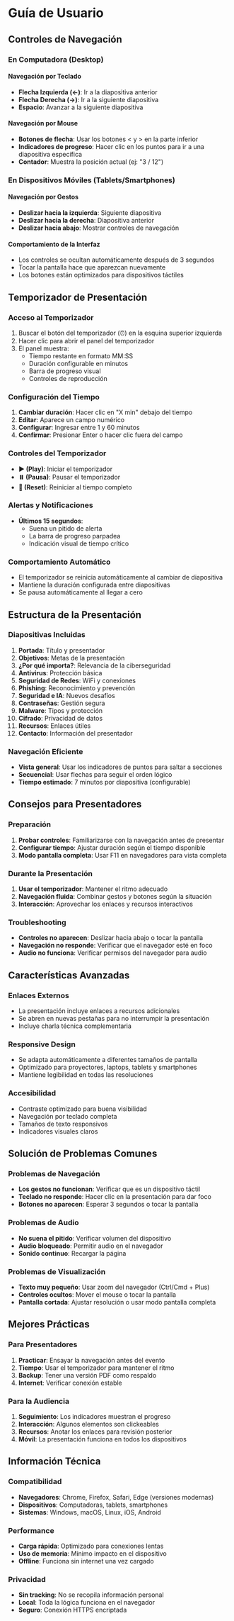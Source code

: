 
# Guía de Usuario

## Controles de Navegación

### En Computadora (Desktop)

#### Navegación por Teclado
- **Flecha Izquierda (←)**: Ir a la diapositiva anterior
- **Flecha Derecha (→)**: Ir a la siguiente diapositiva
- **Espacio**: Avanzar a la siguiente diapositiva

#### Navegación por Mouse
- **Botones de flecha**: Usar los botones < y > en la parte inferior
- **Indicadores de progreso**: Hacer clic en los puntos para ir a una diapositiva específica
- **Contador**: Muestra la posición actual (ej: "3 / 12")

### En Dispositivos Móviles (Tablets/Smartphones)

#### Navegación por Gestos
- **Deslizar hacia la izquierda**: Siguiente diapositiva
- **Deslizar hacia la derecha**: Diapositiva anterior  
- **Deslizar hacia abajo**: Mostrar controles de navegación

#### Comportamiento de la Interfaz
- Los controles se ocultan automáticamente después de 3 segundos
- Tocar la pantalla hace que aparezcan nuevamente
- Los botones están optimizados para dispositivos táctiles

## Temporizador de Presentación

### Acceso al Temporizador
1. Buscar el botón del temporizador (⏰) en la esquina superior izquierda
2. Hacer clic para abrir el panel del temporizador
3. El panel muestra:
   - Tiempo restante en formato MM:SS
   - Duración configurable en minutos
   - Barra de progreso visual
   - Controles de reproducción

### Configuración del Tiempo
1. **Cambiar duración**: Hacer clic en "X min" debajo del tiempo
2. **Editar**: Aparece un campo numérico
3. **Configurar**: Ingresar entre 1 y 60 minutos
4. **Confirmar**: Presionar Enter o hacer clic fuera del campo

### Controles del Temporizador
- **▶️ (Play)**: Iniciar el temporizador
- **⏸️ (Pausa)**: Pausar el temporizador
- **🔄 (Reset)**: Reiniciar al tiempo completo

### Alertas y Notificaciones
- **Últimos 15 segundos**: 
  - Suena un pitido de alerta
  - La barra de progreso parpadea
  - Indicación visual de tiempo crítico

### Comportamiento Automático
- El temporizador se reinicia automáticamente al cambiar de diapositiva
- Mantiene la duración configurada entre diapositivas
- Se pausa automáticamente al llegar a cero

## Estructura de la Presentación

### Diapositivas Incluidas

1. **Portada**: Título y presentador
2. **Objetivos**: Metas de la presentación
3. **¿Por qué importa?**: Relevancia de la ciberseguridad
4. **Antivirus**: Protección básica
5. **Seguridad de Redes**: WiFi y conexiones
6. **Phishing**: Reconocimiento y prevención
7. **Seguridad e IA**: Nuevos desafíos
8. **Contraseñas**: Gestión segura
9. **Malware**: Tipos y protección
10. **Cifrado**: Privacidad de datos
11. **Recursos**: Enlaces útiles
12. **Contacto**: Información del presentador

### Navegación Eficiente
- **Vista general**: Usar los indicadores de puntos para saltar a secciones
- **Secuencial**: Usar flechas para seguir el orden lógico
- **Tiempo estimado**: 7 minutos por diapositiva (configurable)

## Consejos para Presentadores

### Preparación
1. **Probar controles**: Familiarizarse con la navegación antes de presentar
2. **Configurar tiempo**: Ajustar duración según el tiempo disponible
3. **Modo pantalla completa**: Usar F11 en navegadores para vista completa

### Durante la Presentación
1. **Usar el temporizador**: Mantener el ritmo adecuado
2. **Navegación fluida**: Combinar gestos y botones según la situación
3. **Interacción**: Aprovechar los enlaces y recursos interactivos

### Troubleshooting
- **Controles no aparecen**: Deslizar hacia abajo o tocar la pantalla
- **Navegación no responde**: Verificar que el navegador esté en foco
- **Audio no funciona**: Verificar permisos del navegador para audio

## Características Avanzadas

### Enlaces Externos
- La presentación incluye enlaces a recursos adicionales
- Se abren en nuevas pestañas para no interrumpir la presentación
- Incluye charla técnica complementaria

### Responsive Design
- Se adapta automáticamente a diferentes tamaños de pantalla
- Optimizado para proyectores, laptops, tablets y smartphones
- Mantiene legibilidad en todas las resoluciones

### Accesibilidad
- Contraste optimizado para buena visibilidad
- Navegación por teclado completa
- Tamaños de texto responsivos
- Indicadores visuales claros

## Solución de Problemas Comunes

### Problemas de Navegación
- **Los gestos no funcionan**: Verificar que es un dispositivo táctil
- **Teclado no responde**: Hacer clic en la presentación para dar foco
- **Botones no aparecen**: Esperar 3 segundos o tocar la pantalla

### Problemas de Audio
- **No suena el pitido**: Verificar volumen del dispositivo
- **Audio bloqueado**: Permitir audio en el navegador
- **Sonido continuo**: Recargar la página

### Problemas de Visualización
- **Texto muy pequeño**: Usar zoom del navegador (Ctrl/Cmd + Plus)
- **Controles ocultos**: Mover el mouse o tocar la pantalla
- **Pantalla cortada**: Ajustar resolución o usar modo pantalla completa

## Mejores Prácticas

### Para Presentadores
1. **Practicar**: Ensayar la navegación antes del evento
2. **Tiempo**: Usar el temporizador para mantener el ritmo
3. **Backup**: Tener una versión PDF como respaldo
4. **Internet**: Verificar conexión estable

### Para la Audiencia
1. **Seguimiento**: Los indicadores muestran el progreso
2. **Interacción**: Algunos elementos son clickeables
3. **Recursos**: Anotar los enlaces para revisión posterior
4. **Móvil**: La presentación funciona en todos los dispositivos

## Información Técnica

### Compatibilidad
- **Navegadores**: Chrome, Firefox, Safari, Edge (versiones modernas)
- **Dispositivos**: Computadoras, tablets, smartphones
- **Sistemas**: Windows, macOS, Linux, iOS, Android

### Performance
- **Carga rápida**: Optimizado para conexiones lentas
- **Uso de memoria**: Mínimo impacto en el dispositivo
- **Offline**: Funciona sin internet una vez cargado

### Privacidad
- **Sin tracking**: No se recopila información personal
- **Local**: Toda la lógica funciona en el navegador
- **Seguro**: Conexión HTTPS encriptada

